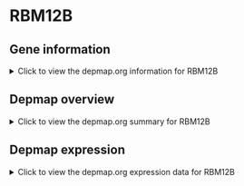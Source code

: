 <h1>RBM12B</h1>

<h2>Gene information</h2>
<details>
  <summary>Click to view the depmap.org information for RBM12B</summary>
  <iframe src="https://depmap.org/portal/gene/RBM12B?tab=about" style="border:none;width:100%;height:800px"></iframe>
</details>

<h2>Depmap overview</h2>
<details>
  <summary>Click to view the depmap.org summary for RBM12B</summary>
  <iframe src="https://depmap.org/portal/gene/RBM12B?tab=overview" style="border:none;width:100%;height:800px"></iframe>
</details>

<h2>Depmap expression</h2>
<details>
  <summary>Click to view the depmap.org expression data for RBM12B</summary>
  <iframe src="https://depmap.org/portal/gene/RBM12B?tab=characterization" style="border:none;width:100%;height:800px"></iframe>
</details>


<!--
<h2>Reactome Pathway diagram</h2>
PNAME
-->


